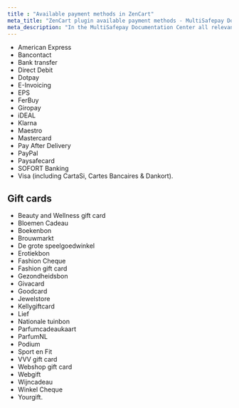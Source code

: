 ```yaml
---
title : "Available payment methods in ZenCart"
meta_title: "ZenCart plugin available payment methods - MultiSafepay Documentation Center"
meta_description: "In the MultiSafepay Documentation Center all relevant information regarding our Plugins and API. As well as Support pages for Payment Method, Tools and General Questions. You can also find the contact details of our Support Team and Integration Team."
---
```

+ American Express
+ Bancontact
+ Bank transfer
+ Direct Debit
+ Dotpay
+ E-Invoicing
+ EPS
+ FerBuy
+ Giropay
+ iDEAL
+ Klarna
+ Maestro
+ Mastercard
+ Pay After Delivery
+ PayPal
+ Paysafecard
+ SOFORT Banking
+ Visa (including CartaSi, Cartes Bancaires & Dankort).

## Gift cards

+ Beauty and Wellness gift card
+ Bloemen Cadeau
+ Boekenbon
+ Brouwmarkt
+ De grote speelgoedwinkel
+ Erotiekbon
+ Fashion Cheque
+ Fashion gift card
+ Gezondheidsbon
+ Givacard
+ Goodcard
+ Jewelstore
+ Kellygiftcard
+ Lief
+ Nationale tuinbon
+ Parfumcadeaukaart
+ ParfumNL
+ Podium
+ Sport en Fit
+ VVV gift card
+ Webshop gift card
+ Webgift
+ Wijncadeau
+ Winkel Cheque
+ Yourgift.
